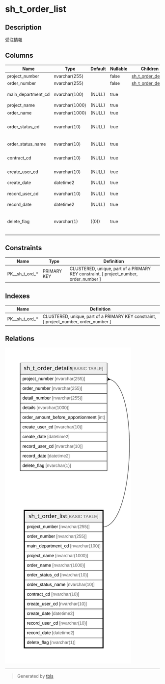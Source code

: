 # sh_t_order_list

## Description

受注情報

## Columns

| Name | Type | Default | Nullable | Children | Parents | Comment |
| ---- | ---- | ------- | -------- | -------- | ------- | ------- |
| project_number | nvarchar(255) |  | false | [sh_t_order_details](sh_t_order_details.md) |  | PRNo. |
| order_number | nvarchar(255) |  | false | [sh_t_order_details](sh_t_order_details.md) |  | 受注No. |
| main_department_cd | nvarchar(100) | (NULL) | true |  |  | 主担当部署ID |
| project_name | nvarchar(1000) | (NULL) | true |  |  | 試験名 |
| order_name | nvarchar(1000) | (NULL) | true |  |  | 受注名 |
| order_status_cd | nvarchar(10) | (NULL) | true |  |  | 受注ステータスコード |
| order_status_name | nvarchar(10) | (NULL) | true |  |  | 受注名ステータス |
| contract_cd | nvarchar(10) | (NULL) | true |  |  | 契約先コード |
| create_user_cd | nvarchar(10) | (NULL) | true |  |  | 作成者コード |
| create_date | datetime2 | (NULL) | true |  |  | 作成日時 |
| record_user_cd | nvarchar(10) | (NULL) | true |  |  | 更新者コード |
| record_date | datetime2 | (NULL) | true |  |  | 更新日時 |
| delete_flag | nvarchar(1) | ((0)) | true |  |  | 削除フラグ:0未削除、1削除済 |

## Constraints

| Name | Type | Definition |
| ---- | ---- | ---------- |
| PK__sh_t_ord_* | PRIMARY KEY | CLUSTERED, unique, part of a PRIMARY KEY constraint, [ project_number, order_number ] |

## Indexes

| Name | Definition |
| ---- | ---------- |
| PK__sh_t_ord_* | CLUSTERED, unique, part of a PRIMARY KEY constraint, [ project_number, order_number ] |

## Relations

![er](sh_t_order_list.svg)

---

> Generated by [tbls](https://github.com/k1LoW/tbls)

